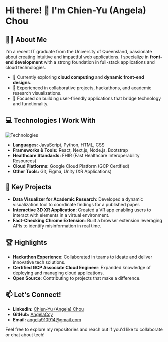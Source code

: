 # Hi there! 👋 I'm Chien-Yu (Angela) Chou

## 👩‍💻 About Me  
I'm a recent IT graduate from the University of Queensland, passionate about creating intuitive and impactful web applications. I specialize in **front-end development** with a strong foundation in full-stack applications and cloud technologies.  

- 🌱 Currently exploring **cloud computing** and **dynamic front-end designs**.  
- 🚀 Experienced in collaborative projects, hackathons, and academic research visualizations.  
- 🎯 Focused on building user-friendly applications that bridge technology and functionality.  

## 💻 Technologies I Work With 
![Technologies](https://img.shields.io/badge/Technologies-JavaScript%20%7C%20React%20%7C%20Next.js%20%7C%20Node.js%20%7C%20GCP-blue)
- **Languages:** JavaScript, Python, HTML, CSS  
- **Frameworks & Tools:** React, Next.js, Node.js, Bootstrap
- **Healthcare Standards:** FHIR (Fast Healthcare Interoperability Resources)  
- **Cloud Platforms:** Google Cloud Platform (GCP Certified)  
- **Other Tools:** Git, Figma, Unity (XR Applications)  

## 🌟 Key Projects  
- **Data Visualizer for Academic Research**: Developed a dynamic visualization tool to coordinate findings for a published paper.  
- **Interactive 3D XR Application**: Created a VR app enabling users to interact with elements in a virtual environment.  
- **Fact-Checking Chrome Extension**: Built a browser extension leveraging APIs to identify misinformation in real time.  

## 🏆 Highlights  
- **Hackathon Experience**: Collaborated in teams to ideate and deliver innovative tech solutions.  
- **Certified GCP Associate Cloud Engineer**: Expanded knowledge of deploying and managing cloud applications.  
- **Open Source**: Contributing to projects that make a difference.  

## 📫 Let's Connect!  
- **LinkedIn:** [Chien-Yu (Angela) Chou](https://www.linkedin.com/in/chien-yu-chou-864189269/)
- **GitHub:** [AngelaCcy](https://github.com/AngelaCcy)  
- **Email:** [angela910914@gmail.com](mailto:angela910914@gmail.com)  

Feel free to explore my repositories and reach out if you'd like to collaborate or chat about tech!
